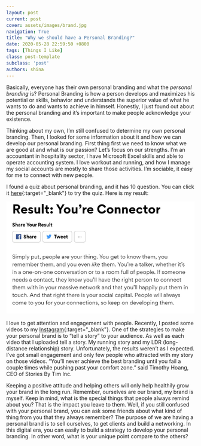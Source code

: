 ```yaml
---
layout: post
current: post
cover: assets/images/brand.jpg
navigation: True
title: "Why we should have a Personal Branding?"
date: 2020-05-28 22:59:50 +0800
tags: [Things I Like]
class: post-template
subclass: 'post'
authors: shina
---
```

Basically, everyone has their own personal branding and what the *personal branding* is?  Personal Branding is how a person develops and maximizes his potential or skills, behavior and understands the superior value of what he wants to do and wants to achieve in himself. Honestly, I just found out about the personal branding and it’s important to make people acknowledge your existence. 

Thinking about my own, I’m still confused to determine my own personal branding. Then, I looked for some information about it and how we can develop our personal branding. First thing first we need to know what we are good at and what is our passion? Let’s focus on our strengths. I’m an accountant in hospitality sector, I have Microsoft Excel skills and able to operate accounting system. I love workout and running, and how I manage my social accounts are mostly to share those activities. I’m sociable, it easy for me to connect with new people. 

I found a quiz about personal branding, and it has 10 question. You can click it [here]( https://www.glassdoor.com/blog/what-is-your-personal-brand-quiz/){:target="_blank"} to try the quiz. Here is my result:

![Results](/assets/images/pb.jpg)

I love to get attention and engagement with people. Recently, I posted some videos to my [Instagram](https://www.instagram.com/shinatakashi/){:target="_blank"}. One of the strategies to make your personal brand is to “tell a story” to your audience. As well as each video that I uploaded tell a story. My running story and my LDR (long-distance relationship) story. Unfortunately, the results weren’t as I expected. I’ve got small engagement and only few people who attracted with my story on those videos.  “You’ll never achieve the best branding until you fail a couple times while pushing past your comfort zone.” said Timothy Hoang, CEO of Stories By Tim Inc. 

Keeping a positive attitude and helping others will only help healthily grow your brand in the long run. Remember, ourselves are our brand, my brand is myself. Keep in mind, what is the special things that people always remind about you? That is the impact you leave to them.
Well, if you still confused with your personal brand, you can ask some friends about what kind of thing from you that they always remember? 
The purpose of we are having a personal brand is to sell ourselves, to get clients and build a networking. In this digital era, you can easily to build a strategy to develop your personal branding. In other word, what is your unique point compare to the others? 


